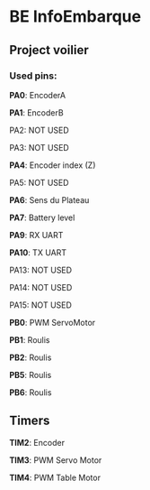 # BE InfoEmbarque

## Project voilier

### Used pins:

**PA0**:    EncoderA

**PA1**:    EncoderB

PA2:    NOT USED

PA3:    NOT USED

**PA4**:    Encoder index (Z)

PA5:    NOT USED

**PA6**:    Sens du Plateau

**PA7**:    Battery level
    
**PA9**:    RX UART

**PA10**:   TX UART

PA13:    NOT USED

PA14:    NOT USED

PA15:    NOT USED

**PB0**:    PWM ServoMotor


**PB1**:    Roulis

**PB2**:    Roulis

**PB5**:    Roulis

**PB6**:    Roulis




## Timers

**TIM2**:    Encoder

**TIM3**:    PWM Servo Motor

**TIM4**:    PWM Table Motor


